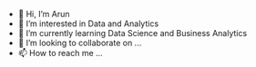 - 👋 Hi, I’m Arun
- 👀 I’m interested in Data and Analytics
- 🌱 I’m currently learning Data Science and Business Analytics
- 💞️ I’m looking to collaborate on ...
- 📫 How to reach me ...

<!---
yellowfla5h/yellowfla5h is a ✨ special ✨ repository because its `README.md` (this file) appears on your GitHub profile.
You can click the Preview link to take a look at your changes.
--->
